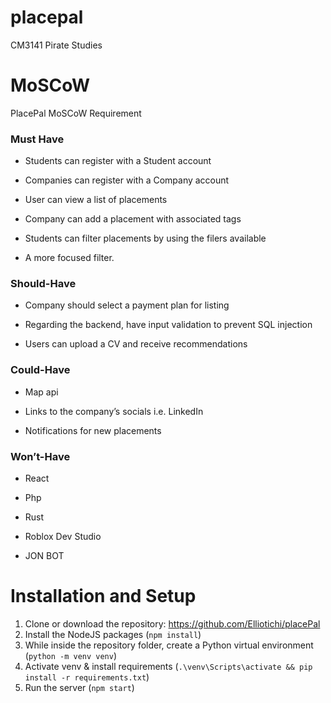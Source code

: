 # placepal
CM3141 Pirate Studies

# MoSCoW
PlacePal MoSCoW Requirement 

### Must Have 

- Students can register with a Student account 

- Companies can register with a Company account 

- User can view a list of placements 

- Company can add a placement with associated tags 

- Students can filter placements by using the filers available 

- A more focused filter.  

 

### Should-Have 

- Company should select a payment plan for listing 

- Regarding the backend, have input validation to prevent SQL injection 

- Users can upload a CV and receive recommendations 

### Could-Have 

- Map api 

- Links to the company’s socials i.e. LinkedIn 

- Notifications for new placements 

### Won’t-Have 

- React 

- Php 

- Rust 

- Roblox Dev Studio 

- JON BOT 

# Installation and Setup
1. Clone or download the repository: https://github.com/Elliotichi/placePal
2. Install the NodeJS packages (`npm install`)
3. While inside the repository folder, create a Python virtual environment (`python -m venv venv`)
4. Activate venv & install requirements (`.\venv\Scripts\activate && pip install -r requirements.txt`)
5. Run the server (`npm start`)
